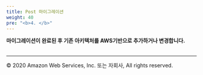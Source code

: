 ```yaml
---
title: Post 마이그레이션
weight: 40
pre: "<b>4. </b>"
---
```


**마이그레이션이 완료된 후 기존 아키텍처를 AWS기반으로 추가하거나 변경합니다.** <br/><br/>


---
© 2020 Amazon Web Services, Inc. 또는 자회사, All rights reserved.



